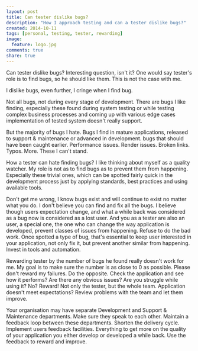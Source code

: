 ```yaml
---
layout: post
title: Can tester dislike bugs?
description: "How I approach testing and can a tester dislike bugs?"
created: 2014-10-11
tags: [personal, testing, tester, rewarding]
image:
  feature: logo.jpg
comments: true
share: true
---
```


Can tester dislike bugs? Interesting question, isn't it? One would say tester's role is to find bugs, so he should like them. This is not the case with me.

I dislike bugs, even further, I cringe when I find bug. 

Not all bugs, not during every stage of development. There are bugs I like finding, especially these found during system testing or while testing complex business processes and coming up with various edge cases implementation of tested system doesn't really support.

But the majority of bugs I hate. Bugs I find in mature applications, released to support & maintenance or advanced in development. bugs that should have been caught earlier. Performance issues. Render issues. Broken links. Typos. More. These I can't stand. 

How a tester can hate finding bugs? I like thinking about myself as a quality watcher. My role is not as to find bugs as to prevent them from happening. Especially these trivial ones, which can be spotted fairly quick in the development process just by applying standards, best practices and using available tools. 

Don't get me wrong, I know bugs exist and will continue to exist no matter what you do. I don't believe you can find and fix all the bugs. I believe though users expectation change, and what a while back was considered as a bug now is considered as a lost user. And you as a tester are also an user, a special one, the one who can change the way application is developed, prevent classes of issues from happening. Refuse to do the bad work. Once spotted a type of bug, that's essential to keep user interested in your application, not only fix it, but prevent another similar from happening. Invest in tools and automation.

Rewarding tester by the number of bugs he found really doesn't work for me. My goal is to make sure the number is as close to 0 as possible. Please don't reward my failures. Do the opposite. Check the application and see how it performs? Are there any obvious issues? Are you struggle while using it? No? Reward! Not only the tester, but the whole team. Application doesn't meet expectations? Review problems with the team and let them improve.

Your organisation may have separate Development and Support & Maintenance departments. Make sure they speak to each other. Maintain a feedback loop between these departments. Shorten the delivery cycle. Implement users feedback facilities. Everything to get more on the quality of your application you either develop or developed a while back. Use the feedback to reward and improve.